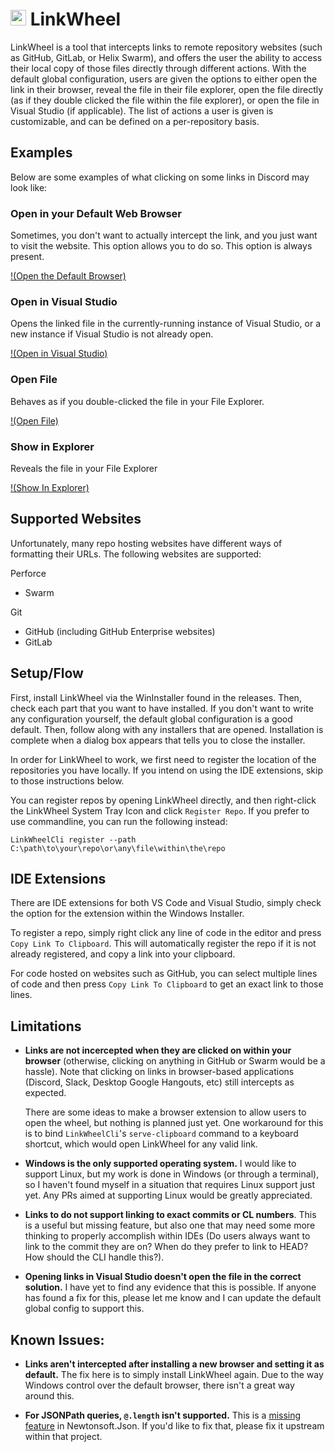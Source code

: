 # <img src="https://raw.githubusercontent.com/mderu/LinkWheel/master/LinkWheel/linkWheelIcon.ico" alt="" data-canonical-src="https://raw.githubusercontent.com/mderu/LinkWheel/master/LinkWheel/linkWheelIcon.ico" width="25" height="25" /> LinkWheel



LinkWheel is a tool that intercepts links to remote repository websites (such
as GitHub, GitLab, or Helix Swarm), and offers the user the ability to access 
their local copy of those files directly through different actions. With the
default global configuration, users are given the options to either open the
link in their browser, reveal the file in their file explorer, open the file
directly (as if they double clicked the file within the file explorer), or
open the file in Visual Studio (if applicable). The list of actions a user is
given is customizable, and can be defined on a per-repository basis.

## Examples

Below are some examples of what clicking on some links in Discord may look like:

### Open in your Default Web Browser

Sometimes, you don't want to actually intercept the link, and you just want to
visit the website. This option allows you to do so. This option is always
present.

[!(Open the Default Browser)](https://user-images.githubusercontent.com/5975215/147231986-18a7d3af-1a05-40c3-8683-bd39893089f6.mov)

### Open in Visual Studio

Opens the linked file in the currently-running instance of Visual Studio, or a
new instance if Visual Studio is not already open.

[!(Open in Visual Studio)](https://user-images.githubusercontent.com/5975215/147233303-f8303b39-e5d7-48b1-a80a-109faef7f7b3.mov)

### Open File

Behaves as if you double-clicked the file in your File Explorer.

[!(Open File)](https://user-images.githubusercontent.com/5975215/147233409-7c068b9b-7d60-4b6b-9137-0f7896a9b05a.mov)

### Show in Explorer

Reveals the file in your File Explorer

[!(Show In Explorer)](https://user-images.githubusercontent.com/5975215/147233443-ee6b4976-4024-4f9c-a060-f8be655894d7.mov)

## Supported Websites

Unfortunately, many repo hosting websites have different ways of formatting
their URLs. The following websites are supported:

Perforce
* Swarm

Git
* GitHub (including GitHub Enterprise websites)
* GitLab

## Setup/Flow

First, install LinkWheel via the WinInstaller found in the releases. Then,
check each part that you want to have installed. If you don't want to write any
configuration yourself, the default global configuration is a good default.
Then, follow along with any installers that are opened. Installation is
complete when a dialog box appears that tells you to close the installer.

In order for LinkWheel to work, we first need to register the location of the
repositories you have locally. If you intend on using the IDE extensions, skip
to those instructions below.

You can register repos by opening LinkWheel directly, and then right-click the
LinkWheel System Tray Icon and click `Register Repo`. If you prefer to use
commandline, you can run the following instead:

```
LinkWheelCli register --path C:\path\to\your\repo\or\any\file\within\the\repo
```

## IDE Extensions

There are IDE extensions for both VS Code and Visual Studio, simply check the
option for the extension within the Windows Installer.

To register a repo, simply right click any line of code in the editor and press
`Copy Link To Clipboard`. This will automatically register the repo if it is
not already registered, and copy a link into your clipboard.

For code hosted on websites such as GitHub, you can select multiple lines of
code and then press `Copy Link To Clipboard` to get an exact link to those
lines.

## Limitations

* **Links are not incercepted when they are clicked on within your browser** 
  (otherwise, clicking on anything in GitHub or Swarm would be a hassle). Note
  that clicking on links in browser-based applications (Discord, Slack, Desktop
  Google Hangouts, etc) still intercepts as expected.
  
  There are some ideas to make a browser extension to allow users to open the
  wheel, but nothing is planned just yet. One workaround for this is to bind 
  `LinkWheelCli`'s `serve-clipboard` command to a keyboard shortcut, which
  would open LinkWheel for any valid link.

* **Windows is the only supported operating system.** I would like to support
  Linux, but my work is done in Windows (or through a terminal), so I haven't
  found myself in a situation that requires Linux support just yet. Any PRs
  aimed at supporting Linux would be greatly appreciated.

* **Links to do not support linking to exact commits or CL numbers**. This is a
  useful but missing feature, but also one that may need some more thinking to
  properly accomplish within IDEs (Do users always want to link to the commit
  they are on? When do they prefer to link to HEAD? How should the CLI handle
  this?).

* **Opening links in Visual Studio doesn't open the file in the correct
  solution.** I have yet to find any evidence that this is possible. If anyone
  has found a fix for this, please let me know and I can update the default 
  global config to support this.

## Known Issues:

* **Links aren't intercepted after installing a new browser and setting it as
    default.** The fix here is to simply install LinkWheel again. Due to the
    way Windows control over the default browser, there isn't a great way
    around this.

* **For JSONPath queries, `@.length` isn't supported.** This is a 
  [missing feature](https://github.com/JamesNK/Newtonsoft.Json/issues/1318) in
  Newtonsoft.Json. If you'd like to fix that, please fix it upstream within
  that project.
